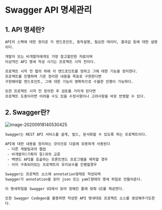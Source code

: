 # Swagger API 명세관리

## 1. API 명세란?

	API의 스펙에 대한 정리로 각 엔드포인트, 동작설명, 필요한 데이터, 결과값 등에 대한 설명이다.
	
	개발자 또는 비개발자에게도 가장 참고할만한 자료이며
	이상적인 API 명세 작성 시기는 프로젝트 시작 전이다.
	
	프로젝트 시작 전 협의 하에 각 엔드포인트를 정하고 그에 대한 기능을 정리한다.
	프로젝트를 진행하며 기존 정리한 내용을 목표로 구현한다면
	구현해야할 엔드포인트, 그에 대한 기능이 명확하므로 수월한 진행이 가능하다.
	
	또한 프로젝트 시작 전 정의한 후 검토를 거치게 된다면
	프로젝트 도중이라면 어려울 수도 있을 수정사항이나 고려사항을 바로 반영할 수 있다.

## 2. Swagger란?

![image-20200918140530425](C:\Users\user\AppData\Roaming\Typora\typora-user-images\image-20200918140530425.png)

	Swagger는 REST API 서비스를 설계, 빌드, 문서화할 수 있도록 하는 프로젝트이다.
	
	API에 대한 내용을 정리하는 것이므로 다음에 유용하게 사용된다
	 - 다른 개발팀과의 협업
	 - 비개발자(기획자 등)과의 교류
	 - 백엔드 API를 호출하는 프론트엔드 프로그램을 제작할 경우
	 - 이미 구축되어있는 프로젝트의 유지보수를 진행할경우
	
	Swagger는 프로젝트 소스에 annotation형태로 작성되며
	Swagger가 annotation을 읽어 json 또는 yaml형태의 명세 파일로 만들어준다.
	
	이 명세파일을 Swagger UI에서 읽어 정해진 틀에 맞춰 UI를 제공한다.
	
	또한 Swagger Codegen을 활용하면 작성한 API 명세대로 프로젝트 소스를 생성해주기도한다.